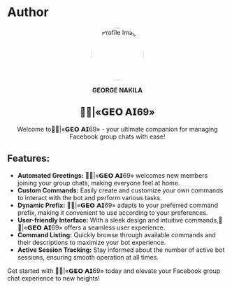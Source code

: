 # Author

<div align="center">
  <img src="https://i.imgur.com/s0TfpiH.jpeg" alt="Profile Image" width="120" height="120" style="border-radius: 50%;">
</div>
<div align="center">
  <p><strong>GEORGE NAKILA</strong></p>
</div>

<div align="center">
  <h2><strong>🧋✨|«𝗚𝗘𝗢 𝗔𝗜69»</strong></h2>
</div>

<div align="center">
  <p>Welcome to🧋✨|«𝗚𝗘𝗢 𝗔𝗜69» - your ultimate companion for managing Facebook group chats with ease!</p>
</div>

## Features:

- **Automated Greetings:** 🧋✨|«𝗚𝗘𝗢 𝗔𝗜69» welcomes new members joining your group chats, making everyone feel at home.
- **Custom Commands:** Easily create and customize your own commands to interact with the bot and perform various tasks.
- **Dynamic Prefix:** 🧋✨|«𝗚𝗘𝗢 𝗔𝗜69» adapts to your preferred command prefix, making it convenient to use according to your preferences.
- **User-friendly Interface:** With a sleek design and intuitive commands,🧋✨|«𝗚𝗘𝗢 𝗔𝗜69» offers a seamless user experience.
- **Command Listing:** Quickly browse through available commands and their descriptions to maximize your bot experience.
- **Active Session Tracking:** Stay informed about the number of active bot sessions, ensuring smooth operation at all times.

Get started with 🧋✨|«𝗚𝗘𝗢 𝗔𝗜69» today and elevate your Facebook group chat experience to new heights!
